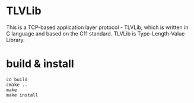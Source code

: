 # TLVLib
This is a TCP-based application layer protocol - TLVLib, which is written in C language and based on the C11 standard. TLVLib is Type-Length-Value Library.

# build & install
```shell
cd build
cmake ..
make
make install
```
